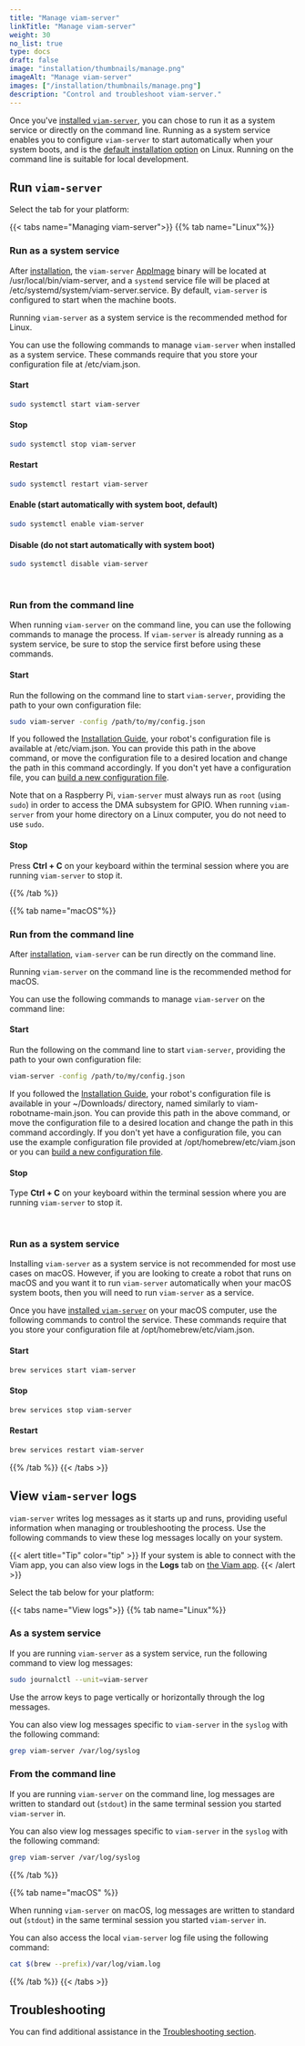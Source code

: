 ```yaml
---
title: "Manage viam-server"
linkTitle: "Manage viam-server"
weight: 30
no_list: true
type: docs
draft: false
image: "installation/thumbnails/manage.png"
imageAlt: "Manage viam-server"
images: ["/installation/thumbnails/manage.png"]
description: "Control and troubleshoot viam-server."
---
```


Once you've [installed `viam-server`](/installation/), you can chose to run it as a system service or directly on the command line.
Running as a system service enables you to configure `viam-server` to start automatically when your system boots, and is the [default installation option](/installation/#install-viam-server) on Linux.
Running on the command line is suitable for local development.

## Run `viam-server`

Select the tab for your platform:

{{< tabs name="Managing viam-server">}}
{{% tab name="Linux"%}}

### Run as a system service

After [installation](/installation/#install-viam-server), the `viam-server` [AppImage](https://appimage.org/) binary will be located at <file>/usr/local/bin/viam-server</file>, and a `systemd` service file will be placed at <file>/etc/systemd/system/viam-server.service</file>.
By default, `viam-server` is configured to start when the machine boots.

Running `viam-server` as a system service is the recommended method for Linux.

You can use the following commands to manage `viam-server` when installed as a system service.
These commands require that you store your configuration file at <file>/etc/viam.json</file>.

#### Start

```sh {id="terminal-prompt" class="command-line" data-prompt="$"}
sudo systemctl start viam-server
```

#### Stop

```sh {id="terminal-prompt" class="command-line" data-prompt="$"}
sudo systemctl stop viam-server
```

#### Restart

```sh {id="terminal-prompt" class="command-line" data-prompt="$"}
sudo systemctl restart viam-server
```

#### Enable (start automatically with system boot, default)

```sh {id="terminal-prompt" class="command-line" data-prompt="$"}
sudo systemctl enable viam-server
```

#### Disable (do not start automatically with system boot)

```sh {id="terminal-prompt" class="command-line" data-prompt="$"}
sudo systemctl disable viam-server
```

<br>

### Run from the command line

When running `viam-server` on the command line, you can use the following commands to manage the process.
If `viam-server` is already running as a system service, be sure to stop the service first before using these commands.

#### Start

Run the following on the command line to start `viam-server`, providing the path to your own configuration file:

```sh {id="terminal-prompt" class="command-line" data-prompt="$"}
sudo viam-server -config /path/to/my/config.json
```

If you followed the [Installation Guide](/installation/#install-viam-server), your robot's configuration file is available at <file>/etc/viam.json</file>.
You can provide this path in the above command, or move the configuration file to a desired location and change the path in this command accordingly.
If you don't yet have a configuration file, you can [build a new configuration file](/appendix/local-configuration-file/).

Note that on a Raspberry Pi, `viam-server` must always run as `root` (using `sudo`) in order to access the DMA subsystem for GPIO.
When running `viam-server` from your home directory on a Linux computer, you do not need to use `sudo`.

#### Stop

Press **Ctrl + C** on your keyboard within the terminal session where you are running `viam-server` to stop it.

{{% /tab %}}

{{% tab name="macOS"%}}

### Run from the command line

After [installation](/installation/#install-viam-server), `viam-server` can be run directly on the command line.

Running `viam-server` on the command line is the recommended method for macOS.

You can use the following commands to manage `viam-server` on the command line:

#### Start

Run the following on the command line to start `viam-server`, providing the path to your own configuration file:

```sh {id="terminal-prompt" class="command-line" data-prompt="$"}
viam-server -config /path/to/my/config.json
```

If you followed the [Installation Guide](/installation/#install-viam-server), your robot's configuration file is available in your <file>~/Downloads/</file> directory, named similarly to <file>viam-robotname-main.json</file>.
You can provide this path in the above command, or move the configuration file to a desired location and change the path in this command accordingly.
If you don't yet have a configuration file, you can use the example configuration file provided at <file>/opt/homebrew/etc/viam.json</file> or you can [build a new configuration file](/appendix/local-configuration-file/).

#### Stop

Type **Ctrl + C** on your keyboard within the terminal session where you are running `viam-server` to stop it.

<br>

### Run as a system service

Installing `viam-server` as a system service is not recommended for most use cases on macOS.
However, if you are looking to create a robot that runs on macOS and you want it to run `viam-server` automatically when your macOS system boots, then you will need to run `viam-server` as a service.

Once you have [installed `viam-server`](/installation/#install-viam-server) on your macOS computer, use the following commands to control the service.
These commands require that you store your configuration file at <file>/opt/homebrew/etc/viam.json</file>.

#### Start

```sh {id="terminal-prompt" class="command-line" data-prompt="$"}
brew services start viam-server
```

#### Stop

```sh {id="terminal-prompt" class="command-line" data-prompt="$"}
brew services stop viam-server
```

#### Restart

```sh {id="terminal-prompt" class="command-line" data-prompt="$"}
brew services restart viam-server
```

{{% /tab %}}
{{< /tabs >}}

## View `viam-server` logs

`viam-server` writes log messages as it starts up and runs, providing useful information when managing or troubleshooting the process.
Use the following commands to view these log messages locally on your system.

{{< alert title="Tip" color="tip" >}}
If your system is able to connect with the Viam app, you can also view logs in the **Logs** tab on [the Viam app](https://app.viam.com/).
{{< /alert >}}

Select the tab below for your platform:

{{< tabs name="View logs">}}
{{% tab name="Linux"%}}

### As a system service

If you are running `viam-server` as a system service, run the following command to view log messages:

```sh {id="terminal-prompt" class="command-line" data-prompt="$"}
sudo journalctl --unit=viam-server
```

Use the arrow keys to page vertically or horizontally through the log messages.

You can also view log messages specific to `viam-server` in the `syslog` with the following command:

```sh {id="terminal-prompt" class="command-line" data-prompt="$"}
grep viam-server /var/log/syslog
```

### From the command line

If you are running `viam-server` on the command line, log messages are written to standard out (`stdout`) in the same terminal session you started `viam-server` in.

You can also view log messages specific to `viam-server` in the `syslog` with the following command:

```sh {id="terminal-prompt" class="command-line" data-prompt="$"}
grep viam-server /var/log/syslog
```

{{% /tab %}}

{{% tab name="macOS" %}}

When running `viam-server` on macOS, log messages are written to standard out (`stdout`) in the same terminal session you started `viam-server` in.

You can also access the local `viam-server` log file using the following command:

```sh {id="terminal-prompt" class="command-line" data-prompt="$"}
cat $(brew --prefix)/var/log/viam.log
```

{{% /tab %}}
{{< /tabs >}}

## Troubleshooting

You can find additional assistance in the [Troubleshooting section](/appendix/troubleshooting/).
